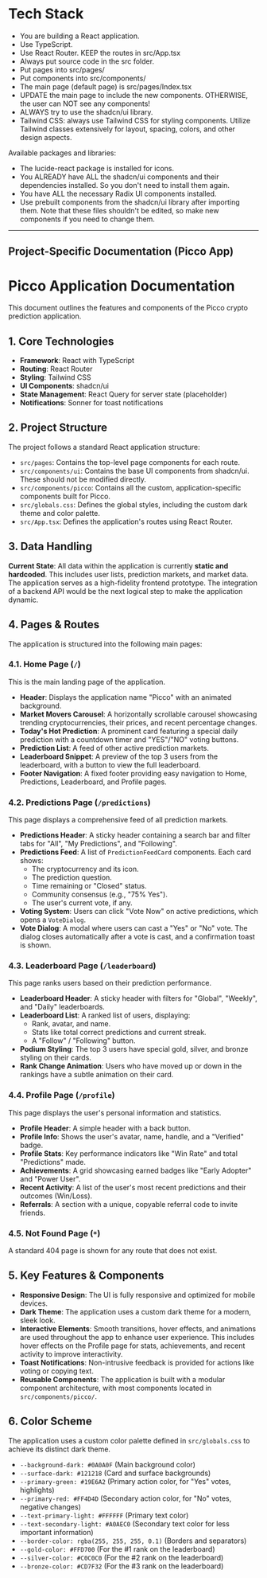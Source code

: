 # Tech Stack

- You are building a React application.
- Use TypeScript.
- Use React Router. KEEP the routes in src/App.tsx
- Always put source code in the src folder.
- Put pages into src/pages/
- Put components into src/components/
- The main page (default page) is src/pages/Index.tsx
- UPDATE the main page to include the new components. OTHERWISE, the user can NOT see any components!
- ALWAYS try to use the shadcn/ui library.
- Tailwind CSS: always use Tailwind CSS for styling components. Utilize Tailwind classes extensively for layout, spacing, colors, and other design aspects.

Available packages and libraries:

- The lucide-react package is installed for icons.
- You ALREADY have ALL the shadcn/ui components and their dependencies installed. So you don't need to install them again.
- You have ALL the necessary Radix UI components installed.
- Use prebuilt components from the shadcn/ui library after importing them. Note that these files shouldn't be edited, so make new components if you need to change them.

---

## Project-Specific Documentation (Picco App)

# Picco Application Documentation

This document outlines the features and components of the Picco crypto prediction application.

## 1. Core Technologies

-   **Framework**: React with TypeScript
-   **Routing**: React Router
-   **Styling**: Tailwind CSS
-   **UI Components**: shadcn/ui
-   **State Management**: React Query for server state (placeholder)
-   **Notifications**: Sonner for toast notifications

## 2. Project Structure

The project follows a standard React application structure:

-   `src/pages`: Contains the top-level page components for each route.
-   `src/components/ui`: Contains the base UI components from shadcn/ui. These should not be modified directly.
-   `src/components/picco`: Contains all the custom, application-specific components built for Picco.
-   `src/globals.css`: Defines the global styles, including the custom dark theme and color palette.
-   `src/App.tsx`: Defines the application's routes using React Router.

## 3. Data Handling

**Current State**: All data within the application is currently **static and hardcoded**. This includes user lists, prediction markets, and market data. The application serves as a high-fidelity frontend prototype. The integration of a backend API would be the next logical step to make the application dynamic.

## 4. Pages & Routes

The application is structured into the following main pages:

### 4.1. Home Page (`/`)

This is the main landing page of the application.

-   **Header**: Displays the application name "Picco" with an animated background.
-   **Market Movers Carousel**: A horizontally scrollable carousel showcasing trending cryptocurrencies, their prices, and recent percentage changes.
-   **Today's Hot Prediction**: A prominent card featuring a special daily prediction with a countdown timer and "YES"/"NO" voting buttons.
-   **Prediction List**: A feed of other active prediction markets.
-   **Leaderboard Snippet**: A preview of the top 3 users from the leaderboard, with a button to view the full leaderboard.
-   **Footer Navigation**: A fixed footer providing easy navigation to Home, Predictions, Leaderboard, and Profile pages.

### 4.2. Predictions Page (`/predictions`)

This page displays a comprehensive feed of all prediction markets.

-   **Predictions Header**: A sticky header containing a search bar and filter tabs for "All", "My Predictions", and "Following".
-   **Predictions Feed**: A list of `PredictionFeedCard` components. Each card shows:
    -   The cryptocurrency and its icon.
    -   The prediction question.
    -   Time remaining or "Closed" status.
    -   Community consensus (e.g., "75% Yes").
    -   The user's current vote, if any.
-   **Voting System**: Users can click "Vote Now" on active predictions, which opens a `VoteDialog`.
-   **Vote Dialog**: A modal where users can cast a "Yes" or "No" vote. The dialog closes automatically after a vote is cast, and a confirmation toast is shown.

### 4.3. Leaderboard Page (`/leaderboard`)

This page ranks users based on their prediction performance.

-   **Leaderboard Header**: A sticky header with filters for "Global", "Weekly", and "Daily" leaderboards.
-   **Leaderboard List**: A ranked list of users, displaying:
    -   Rank, avatar, and name.
    -   Stats like total correct predictions and current streak.
    -   A "Follow" / "Following" button.
-   **Podium Styling**: The top 3 users have special gold, silver, and bronze styling on their cards.
-   **Rank Change Animation**: Users who have moved up or down in the rankings have a subtle animation on their card.

### 4.4. Profile Page (`/profile`)

This page displays the user's personal information and statistics.

-   **Profile Header**: A simple header with a back button.
-   **Profile Info**: Shows the user's avatar, name, handle, and a "Verified" badge.
-   **Profile Stats**: Key performance indicators like "Win Rate" and total "Predictions" made.
-   **Achievements**: A grid showcasing earned badges like "Early Adopter" and "Power User".
-   **Recent Activity**: A list of the user's most recent predictions and their outcomes (Win/Loss).
-   **Referrals**: A section with a unique, copyable referral code to invite friends.

### 4.5. Not Found Page (`*`)

A standard 404 page is shown for any route that does not exist.

## 5. Key Features & Components

-   **Responsive Design**: The UI is fully responsive and optimized for mobile devices.
-   **Dark Theme**: The application uses a custom dark theme for a modern, sleek look.
-   **Interactive Elements**: Smooth transitions, hover effects, and animations are used throughout the app to enhance user experience. This includes hover effects on the Profile page for stats, achievements, and recent activity to improve interactivity.
-   **Toast Notifications**: Non-intrusive feedback is provided for actions like voting or copying text.
-   **Reusable Components**: The application is built with a modular component architecture, with most components located in `src/components/picco/`.

## 6. Color Scheme

The application uses a custom color palette defined in `src/globals.css` to achieve its distinct dark theme.

-   `--background-dark: #0A0A0F` (Main background color)
-   `--surface-dark: #121218` (Card and surface backgrounds)
-   `--primary-green: #19E6A2` (Primary action color, for "Yes" votes, highlights)
-   `--primary-red: #FF4D4D` (Secondary action color, for "No" votes, negative changes)
-   `--text-primary-light: #FFFFFF` (Primary text color)
-   `--text-secondary-light: #A0AEC0` (Secondary text color for less important information)
-   `--border-color: rgba(255, 255, 255, 0.1)` (Borders and separators)
-   `--gold-color: #FFD700` (For the #1 rank on the leaderboard)
-   `--silver-color: #C0C0C0` (For the #2 rank on the leaderboard)
-   `--bronze-color: #CD7F32` (For the #3 rank on the leaderboard)